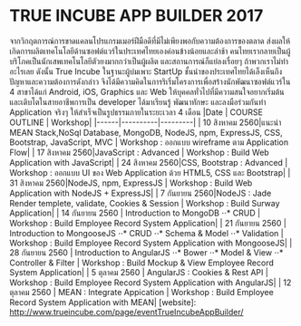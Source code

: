 # TRUE INCUBE APP BUILDER 2017
จากวิกฤตการณ์การขาดแคลนโปรแกรมเมอร์ฝีมือดีที่มีไม่เพียงพอกับความต้องการของตลาด ส่งผลให้เกิดการผลิตเทคโนโลยีด้านซอฟต์แวร์ในประเทศไทยเองค่อนข้างน้อยและล่าช้า คนไทยเรากลายเป็นผู้บริโภคเป็นนักเสพเทคโนโลยีตัวยงมากกว่าเป็นผู้ผลิต และสถานการณ์ก็แย่ลงเรื่อยๆ ถ้าพวกเราไม่ทำอะไรเลย ดังนั้น True Incube ในฐานะผู้บ่มเพาะ StartUp ชั้นนำของประเทศไทยได้เล็งเห็นถึงปัญหาและความต้องการดังกล่าว จึงได้มีความคิดในการริเริ่มโครงการเพื่อสร้างนักพัฒนาซอฟต์แวร์ใน 4 สาขาได้แก่ Android, iOS, Graphics และ Web ให้บุคคลทั่วไปที่มีความสนใจอยากเริ่มต้นและเติบโตในสายอาชีพการเป็น developer ได้มาเรียนรู้ พัฒนาทักษะ และลงมือร่วมกันทำ Application จริงๆ ให้สำเร็จเป็นรูปธรรมภายในระยะเวลา 4 เดือน
|Date | COURSE OUTLINE | Workshop|
|------|----------|---------|
| 10 สิงหาคม 2560|แนะนำ MEAN Stack,NoSql Database, MongoDB, NodeJS, npm, ExpressJS, CSS, Bootstrap, JavaScript, MVC | Workshop : ออกแบบ wireframe ตาม Application Flow|
| 17 สิงหาคม 2560|JavaScript : Advanced |	Workshop : Build Web Application with JavaScript|
| 24 สิงหาคม 2560|CSS, Bootstrap : Advanced |	Workshop : ออกแบบ UI ของ Web Application ด้วย HTML5, CSS และ Bootstrap|
| 31 สิงหาคม 2560|NodeJS, npm, ExpressJS |	Workshop : Build Web Application with NodeJS + ExpressJS|
| 7 กันยายน 2560|NodeJS : Jade Render templete, validate, Cookies & Session |	Workshop : Build Surway Application|
| 14 กันยายน 2560 | Introduction to MongoDB ⋅⋅* CRUD |	Workshop : Build Employee Record System Application|
| 21 กันยายน 2560 | Introduction to MongooseJS 
⋅⋅* CRUD 
⋅⋅* Schema & Model
⋅⋅* Validation | Workshop : Build Employee Record System Application with MongooseJS|
| 28 กันยายน 2560 | Introduction to AngularJS 
⋅⋅* Bower 
⋅⋅* Model & View 
⋅⋅* Controller & Filter | Workshop : Build Mockup & View Employee Record System Application|
| 5 ตุลาคม 2560 | AngularJS : Cookies & Rest API |	Workshop : Build Employee Record System Application with AngularJS|
| 12 ตุลาคม 2560 | MEAN : Integrate Appication |	Workshop : Build Employee Record System Application with MEAN|
[website]: http://www.trueincube.com/page/eventTrueIncubeAppBuilder/
